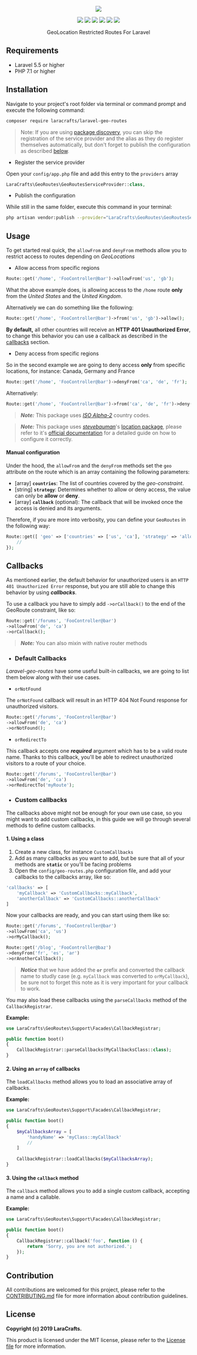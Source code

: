 <p align="center">
    <img src="https://dl.dropboxusercontent.com/s/8em4vcukmwnsleg/laravel-geo-routes-banner.png?dl=0">
</p>

<p align="center">
    <a href="https://travis-ci.org/LaraCrafts/laravel-geo-routes"><img src="https://travis-ci.org/LaraCrafts/laravel-geo-routes.svg?branch=master"></a>
    <a href="https://scrutinizer-ci.com/g/LaraCrafts/laravel-geo-routes/"><img src="https://scrutinizer-ci.com/g/LaraCrafts/laravel-geo-routes/badges/quality-score.png?b=master"></a>
    <a href="https://scrutinizer-ci.com/g/LaraCrafts/laravel-geo-routes/"><img src="https://scrutinizer-ci.com/g/LaraCrafts/laravel-geo-routes/badges/coverage.png?b=master"></a>
    <a href="https://packagist.org/packages/laracrafts/laravel-geo-routes"><img src="https://poser.pugx.org/laracrafts/laravel-geo-routes/v/stable"></a>
    <a href="http://php.net/releases/"><img src="https://img.shields.io/packagist/php-v/laracrafts/laravel-geo-routes.svg"></a>
    <a href="https://github.com/LaraCrafts/laravel-geo-routes/blob/master/LICENSE"><img src="https://img.shields.io/packagist/l/laracrafts/laravel-geo-routes.svg"></a>
</p>

<p align="center">GeoLocation Restricted Routes For Laravel</p>

## Requirements
- Laravel 5.5 or higher
- PHP 7.1 or higher

## Installation

Navigate to your project's root folder via terminal or command prompt and execute the following command:
```bash
composer require laracrafts/laravel-geo-routes
```

> Note: If you are using [package discovery](https://laravel.com/docs/5.7/packages#package-discovery), you can skip the registration of the service provider and the alias as they do register themselves automatically, but don't forget to publish the configuration as described [below][12].

* Register the service provider

Open your `config/app.php` file and add this entry to the `providers` array
```php
LaraCrafts\GeoRoutes\GeoRoutesServiceProvider::class,
```

* Publish the configuration

While still in the same folder, execute this command in your terminal:
```bash
php artisan vendor:publish --provider="LaraCrafts\GeoRoutes\GeoRoutesServiceProvider"
```

## Usage

To get started real quick, the `allowFrom` and `denyFrom` methods allow you to restrict access to routes depending on *GeoLocations*

- Allow access from specific regions

```php
Route::get('/home', 'FooController@bar')->allowFrom('us', 'gb');
```
What the above example does, is allowing access to the `/home` route **only** from the *United States* and the *United Kingdom*.

Alternatively we can do something like the following: 
```php
Route::get('/home', 'FooController@bar')->from('us', 'gb')->allow();
```

**By default,** all other countries will receive an **HTTP 401 Unauthorized Error**, to change this behavior you can use a callback as described in the [callbacks][1] section.


- Deny access from specific regions

So in the second example we are going to deny access **only** from specific locations, for instance: Canada, Germany and France

```php
Route::get('/home', 'FooController@bar')->denyFrom('ca', 'de', 'fr');
```
Alternatively:
```php
Route::get('/home', 'FooController@bar')->from('ca', 'de', 'fr')->deny();
```

> ***Note:*** This package uses *<a href="https://www.nationsonline.org/oneworld/country_code_list.htm" target="_blank">ISO Alpha-2</a>* country codes.

> ***Note:*** This package uses [*stevebauman*][4]'s [location package][5], please refer to it's [official documentation][6] for a detailed guide on how to configure it correctly.

#### Manual configuration

Under the hood, the `allowFrom` and the `denyFrom` methods set the `geo` attribute on the route which is an array containing the following parameters:
- [array] **`countries`**: The list of countries covered by the *geo-constraint*.
- [string] **`strategy`**: Determines whether to allow or deny access, the value can only be **allow** or **deny**.
- [array] **`callback`** (optional): The callback that will be invoked once the access is denied and its arguments.

Therefore, if you are more into verbosity, you can define your `GeoRoutes` in the following way:

```php
Route::get([ 'geo' => ['countries' => ['us', 'ca'], 'strategy' => 'allow', 'callback' => [$myCallback, $myArgs]] ], function() {
    //
});
```

## Callbacks

As mentioned earlier, the default behavior for unauthorized users is an `HTTP 401 Unauthorized Error` response, but you are still able to change this behavior by using ***callbacks***.

To use a callback you have to simply add `->orCallback()` to the end of the GeoRoute constraint, like so:
```php
Route::get('/forums', 'FooController@bar')
->allowFrom('de', 'ca')
->orCallback();
```

> ***Note:*** You can also mixin with native router methods

- ### Default Callbacks

*Laravel-geo-routes* have some useful built-in callbacks, we are going to list them below along with their use cases.

- `orNotFound`

The `orNotFound` callback will result in an HTTP 404 Not Found response for unauthorized visitors.
```php
Route::get('/forums', 'FooController@bar')
->allowFrom('de', 'ca')
->orNotFound();
```
- `orRedirectTo`

This callback accepts one ***required*** argument which has to be a valid route name. 
Thanks to this callback, you'll be able to redirect unauthorized visitors to a route of your choice.
```php
Route::get('/forums', 'FooController@bar')
->allowFrom('de', 'ca')
->orRedirectTo('myRoute');
```

- ### Custom callbacks
The callbacks above might not be enough for your own use case, so you might want to add custom callbacks, in this guide we will go through several methods to define custom callbacks.

 #### 1. Using a class

  1. Create a new class, for instance `CustomCallbacks`
  2. Add as many callbacks as you want to add, but be sure that all of your methods are **`static`** or you'll be facing problems
  3. Open the `config/geo-routes.php` configuration file, and add your callbacks to the callbacks array, like so:
```php
'callbacks' => [
    'myCallback' => 'CustomCallbacks::myCallback',
    'anotherCallback' => 'CustomCallbacks::anotherCallback'
]
```
Now your callbacks are ready, and you can start using them like so:

```php
Route::get('/forums', 'FooController@bar')
->allowFrom('ca', 'us')
->orMyCallback();

Route::get('/blog', 'FooController@baz')
->denyFrom('fr', 'es', 'ar')
->orAnotherCallback();
```

> ***Notice*** that we have added the **`or`** prefix and converted the callback name to studly case (e.g. `myCallback` was converted to `orMyCallback`), be sure not to forget this note as it is very important for your callback to work.

You may also load these callbacks using the `parseCallbacks` method of the `CallbackRegistrar`.

**Example:**

```php
use LaraCrafts\GeoRoutes\Support\Facades\CallbackRegistrar;

public function boot()
{
    CallbackRegistrar::parseCallbacks(MyCallbacksClass::class);
}

```

#### 2. Using an `array` of callbacks

The `loadCallbacks` method allows you to load an associative array of callbacks.

**Example:**

```php
use LaraCrafts\GeoRoutes\Support\Facades\CallbackRegistrar;

public function boot()
{
    $myCallbacksArray = [
        'handyName' => 'myClass::myCallback'
        //
    ]
    
    CallbackRegistrar::loadCallbacks($myCallbacksArray);
}

```

#### 3. Using the `callback` method

The `callback` method allows you to add a single custom callback, accepting a name and a callable.

**Example:**
```php
use LaraCrafts\GeoRoutes\Support\Facades\CallbackRegistrar;

public function boot()
{
    CallbackRegistrar::callback('foo', function () {
        return 'Sorry, you are not authorized.';
    });
}
```

## Contribution
All contributions are welcomed for this project, please refer to the [CONTRIBUTING.md][2] file for more information about contribution guidelines.

## License
**Copyright (c) 2019 LaraCrafts.**

This product is licensed under the MIT license, please refer to the [License file][3] for more information.

[1]: #callbacks
[2]: https://github.com/LaraCrafts/laravel-geo-routes/blob/master/CONTRIBUTING.md
[3]: https://github.com/LaraCrafts/laravel-geo-routes/blob/master/LICENSE
[4]: https://github.com/stevebauman
[5]: https://github.com/stevebauman/location
[6]: https://github.com/stevebauman/location/blob/master/readme.md
[11]: #facade
[12]: #publish
